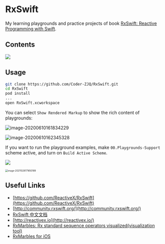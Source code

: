 # RxSwift
My learning playgrounds and practice projects of book [RxSwift: Reactive Programming with Swift](https://store.raywenderlich.com/products/rxswift).

## Contents

![](https://gitee.com/coder-zjq/ImageHost/raw/master/jqz3.tech/20200610154126.png)

## Usage

``` bash
git clone https://github.com/Coder-ZJQ/RxSwift.git
cd RxSwift
pod install
...
open RxSwift.xcworkspace
```

You can select `Show Rendered Markup` to show the rich content of playgrounds:

![image-20200610161834229](https://gitee.com/coder-zjq/ImageHost/raw/master/jqz3.tech/image-20200610161834229.png)

![image-20200610162345328](https://gitee.com/coder-zjq/ImageHost/raw/master/jqz3.tech/image-20200610162345328.png)

If you want to run the playground examples,  make `00.Playgrounds-Support` scheme active, and turn on `Build Active Scheme`.

![](https://gitee.com/coder-zjq/ImageHost/raw/master/jqz3.tech/20200610161348.png)

<img src="https://gitee.com/coder-zjq/ImageHost/raw/master/jqz3.tech/image-20211028171650189.png" alt="image-20211028171650189" style="zoom: 50%;" />

## Useful Links

- [https://github.com/ReactiveX/RxSwift](https://github.com/ReactiveX/RxSwift)
- [http://community.rxswift.org/](http://community.rxswift.org/)
- [RxSwift 中文文档](https://beeth0ven.github.io/RxSwift-Chinese-Documentation/)
- [http://reactivex.io](http://reactivex.io/)
- [RxMarbles: Rx standard sequence operators visualized(visualization tool)](http://rxmarbles.com/)
- [RxMarbles for iOS](https://github.com/RxSwiftCommunity/RxMarbles)
